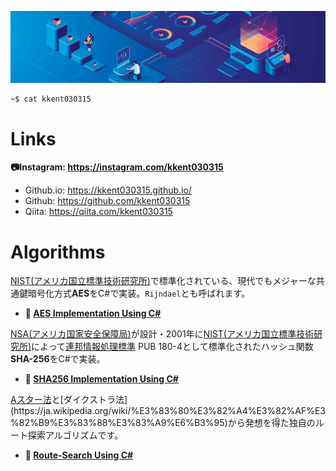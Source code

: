 ![IMAGE](https://github.com/kkent030315/kkent030315/blob/master/social3.png)

```sh
~$ cat kkent030315
```

# Links

**📷Instagram: https://instagram.com/kkent030315**

- Github.io: https://kkent030315.github.io/  
- Github: https://github.com/kkent030315  
- Qiita: https://qiita.com/kkent030315

# Algorithms

[NIST(アメリカ国立標準技術研究所)](https://www.nist.gov/)で標準化されている、現代でもメジャーな共通鍵暗号化方式**AES**をC#で実装。`Rijndael`とも呼ばれます。
- **🔗 [AES Implementation Using C#](https://github.com/kkent030315/CSharp-AES-Algorhythm)**

[NSA(アメリカ国家安全保障局)](https://www.nsa.gov/)が設計・2001年に[NIST(アメリカ国立標準技術研究所)](https://www.nist.gov/)によって[連邦情報処理標準](https://ja.wikipedia.org/wiki/%E9%80%A3%E9%82%A6%E6%83%85%E5%A0%B1%E5%87%A6%E7%90%86%E6%A8%99%E6%BA%96) PUB 180-4として標準化されたハッシュ関数**SHA-256**をC#で実装。
- **🔗 [SHA256 Implementation Using C#](https://github.com/kkent030315/SHA256-Algorithm-CSharp)**

[Aスター法](https://ja.wikipedia.org/wiki/A*)と[ダイクストラ法](https://ja.wikipedia.org/wiki/%E3%83%80%E3%82%A4%E3%82%AF%E3%82%B9%E3%83%88%E3%83%A9%E6%B3%95)から発想を得た独自のルート探索アルゴリズムです。
- **🔗 [Route-Search Using C#](https://github.com/kkent030315/Route-Search-Algorithm)**
